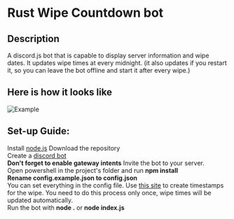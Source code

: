 # Rust Wipe Countdown bot
## Description
A discord.js bot that is capable to display server information and wipe dates. It updates wipe times at every midnight. (it also updates if you restart it, so you can leave the bot offline and start it after every wipe.)
## Here is how it looks like
![Example](https://cdn.discordapp.com/attachments/927263226188673024/955833854537654413/unknown.png)  
## Set-up Guide:
Install [node.js](https://nodejs.org/en/)
Download the repository  
Create a [discord bot](https://discord.com/developers/applications)  
**Don't forget to enable gateway intents**
Invite the bot to your server.  
Open powershell in the project's folder and run **npm install**  
**Rename config.example.json to config.json**  
You can set everything in the config file.
Use [this site](https://timestampgenerator.com/) to create timestamps for the wipe. You need to do this process only once, wipe times will be updated automatically.  
Run the bot with **node .** or **node index.js**